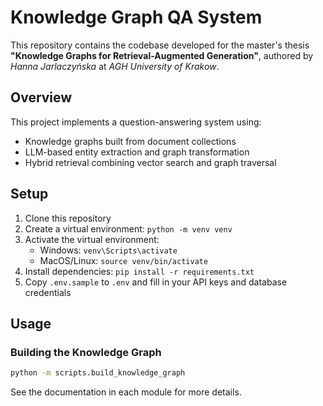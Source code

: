 # Knowledge Graph QA System

This repository contains the codebase developed for the master's thesis **"Knowledge Graphs for Retrieval-Augmented Generation"**, authored by *Hanna Jarlaczyńska* at *AGH University of Krakow*.


## Overview

This project implements a question-answering system using:
- Knowledge graphs built from document collections
- LLM-based entity extraction and graph transformation
- Hybrid retrieval combining vector search and graph traversal

## Setup

1. Clone this repository
2. Create a virtual environment: `python -m venv venv`
3. Activate the virtual environment:
   - Windows: `venv\Scripts\activate`
   - MacOS/Linux: `source venv/bin/activate`
4. Install dependencies: `pip install -r requirements.txt`
5. Copy `.env.sample` to `.env` and fill in your API keys and database credentials

## Usage

### Building the Knowledge Graph
```bash
python -m scripts.build_knowledge_graph
```

See the documentation in each module for more details.